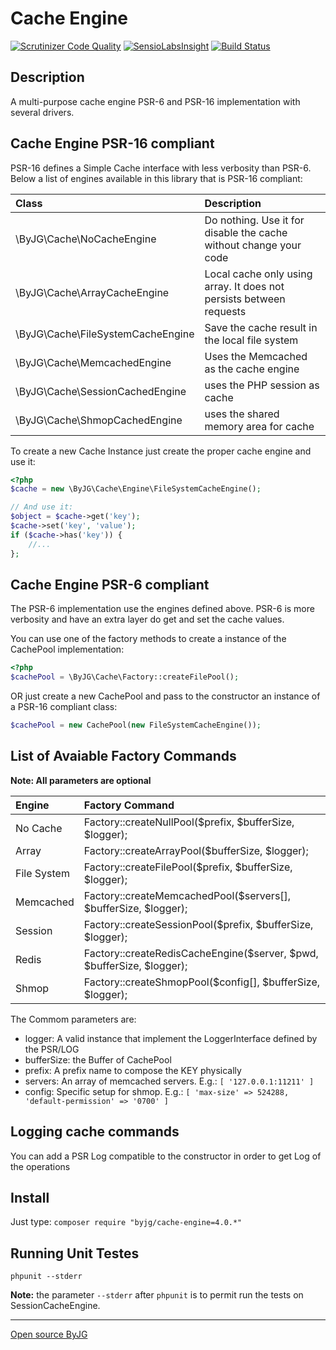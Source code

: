 # Cache Engine
[![Scrutinizer Code Quality](https://scrutinizer-ci.com/g/byjg/cache-engine-php/badges/quality-score.png?b=master)](https://scrutinizer-ci.com/g/byjg/cache-engine-php/?branch=master)
[![SensioLabsInsight](https://insight.sensiolabs.com/projects/f643fd22-8ab1-4f41-9bef-f9f9e127ec0d/mini.png)](https://insight.sensiolabs.com/projects/f643fd22-8ab1-4f41-9bef-f9f9e127ec0d)
[![Build Status](https://travis-ci.org/byjg/cache-engine-php.svg?branch=master)](https://travis-ci.org/byjg/cache-engine-php)


## Description

A multi-purpose cache engine PSR-6 and PSR-16 implementation with several drivers.

## Cache Engine PSR-16 compliant
 
PSR-16 defines a Simple Cache interface with less verbosity than PSR-6. Below a list
of engines available in this library that is PSR-16 compliant:

| Class                             | Description                                                         |
|:----------------------------------|:--------------------------------------------------------------------|
| \ByJG\Cache\NoCacheEngine         | Do nothing. Use it for disable the cache without change your code   |
| \ByJG\Cache\ArrayCacheEngine      | Local cache only using array. It does not persists between requests |
| \ByJG\Cache\FileSystemCacheEngine | Save the cache result in the local file system                      |
| \ByJG\Cache\MemcachedEngine       | Uses the Memcached as the cache engine                              |
| \ByJG\Cache\SessionCachedEngine   | uses the PHP session as cache                                       |
| \ByJG\Cache\ShmopCachedEngine     | uses the shared memory area for cache                               |

To create a new Cache Instance just create the proper cache engine and use it:

```php
<?php
$cache = new \ByJG\Cache\Engine\FileSystemCacheEngine();

// And use it:
$object = $cache->get('key');
$cache->set('key', 'value');
if ($cache->has('key')) {
    //...
};
```

## Cache Engine PSR-6 compliant 

The PSR-6 implementation use the engines defined above. PSR-6 is more verbosity and
have an extra layer do get and set the cache values. 

You can use one of the factory methods to create a instance of the CachePool implementation:

```php
<?php
$cachePool = \ByJG\Cache\Factory::createFilePool();
```

 OR just create a new CachePool and pass to the constructor an instance of a PSR-16 compliant class:

```php
$cachePool = new CachePool(new FileSystemCacheEngine());
```

## List of Avaiable Factory Commands

**Note: All parameters are optional**

| Engine           | Factory Command                                                       |
|:-----------------|:----------------------------------------------------------------------|
| No Cache         | Factory::createNullPool($prefix, $bufferSize, $logger);               |
| Array            | Factory::createArrayPool($bufferSize, $logger);                       |
| File System      | Factory::createFilePool($prefix, $bufferSize, $logger);               |
| Memcached        | Factory::createMemcachedPool($servers[], $bufferSize, $logger);       |
| Session          | Factory::createSessionPool($prefix, $bufferSize, $logger);            |
| Redis            | Factory::createRedisCacheEngine($server, $pwd, $bufferSize, $logger); |
| Shmop            | Factory::createShmopPool($config[], $bufferSize, $logger);            |

The Commom parameters are:

- logger: A valid instance that implement the LoggerInterface defined by the PSR/LOG
- bufferSize: the Buffer of CachePool
- prefix: A prefix name to compose the KEY physically 
- servers: An array of memcached servers. E.g.: `[ '127.0.0.1:11211' ]` 
- config: Specific setup for shmop. E.g.: `[ 'max-size' => 524288, 'default-permission' => '0700' ]`

## Logging cache commands
 
You can add a PSR Log compatible to the constructor in order to get Log of the operations

## Install

Just type: `composer require "byjg/cache-engine=4.0.*"`


## Running Unit Testes

```
phpunit --stderr
```

**Note:** the parameter `--stderr` after `phpunit` is to permit run the tests on SessionCacheEngine.  

----
[Open source ByJG](http://opensource.byjg.com)
